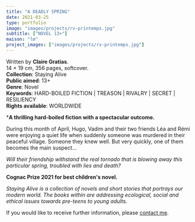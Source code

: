 ```yaml
---
title: "A DEADLY SPRING"
date: 2021-03-25
type: portfolio
image: "images/projects/rv-printemps.jpg"
subtitle: ["NOVEL 13+"]
maison: "lm"
project_images: ["images/projects/rv-printemps.jpg"]
---
```


Written by **Claire Gratias**.   
14 × 19 cm, 356 pages, softcover.   
**Collection**: Staying Alive   
**Public aimed**: 13+   
**Genre**: Novel      
**Keywords**: HARD-BOILED FICTION | TREASON | RIVALRY | SECRET | RESILIENCY    
**Rights available**: WORLDWIDE


 
***A thrilling hard-boiled fiction with a spectacular outcome.**


During this month of April, Hugo, Vadim and their two friends Léa and Rémi were enjoying a quiet life when suddenly someone was murdered in their peaceful village. Someone they knew well. But very quickly, one of them becomes the main suspect...

*Will their friendship withstand the real tornado that is blowing away this particular spring, troubled with lies and death?*   


**Cognac Prize 2021 for best children's novel.**



*Staying Alive is a collection of novels and short stories that portrays our modern world.*
*The books within are addressing ecological, social and ethical issues towards pre-teens to young adults.*



If you would like to receive further information, please [contact me](mailto:melanie.guillaumin.edition@gmail.com).


